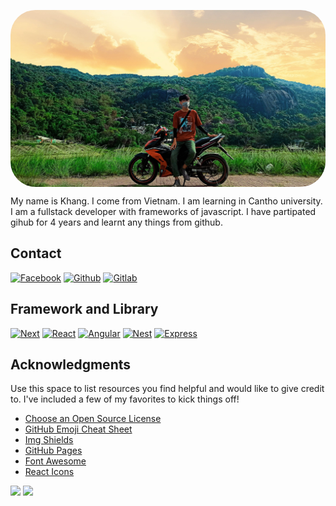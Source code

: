 <p align="center">
  <img  width="700" align="center" style="border-radius: 40px" src="https://github.com/dpkhang/dpkhang/blob/main/e2550a7e941654480d07.jpg" alt="dpkhang"/>
</p>
My name is Khang. I come from Vietnam. I am learning in Cantho university. I am a fullstack developer with frameworks of javascript. I have partipated gihub for 4 years and learnt any things from github.

<!-- CONTACT -->
## Contact
[![Facebook](https://img.shields.io/badge/Facebook-0f90f3?style=flat&logo=facebook&logoColor=ffffff)](https://www.facebook.com/profile.php?id=100017742729535)
[![Github](https://img.shields.io/badge/Github-000000?style=flat&logo=github&logoColor=ffffff)](https://github.com/dpkhang/)
[![Gitlab](https://img.shields.io/badge/Gitlab-ffffff?style=flat&logo=gitlab&logoColor=e24329)](https://gitlab.com/dpkhang/)

<!-- FRAMEWORK AND LIBRARY -->
## Framework and Library

[![Next][Next.js]][Next-url]
[![React][React.js]][React-url]
[![Angular][Angular.io]][Angular-url]
[![Nest][Nest.js]][Nest-url]
[![Express][Express.js]][Express-url]

<!-- ACKNOWLEDGMENTS -->
## Acknowledgments

Use this space to list resources you find helpful and would like to give credit to. I've included a few of my favorites to kick things off!

* [Choose an Open Source License](https://choosealicense.com)
* [GitHub Emoji Cheat Sheet](https://www.webpagefx.com/tools/emoji-cheat-sheet)
* [Img Shields](https://shields.io)
* [GitHub Pages](https://pages.github.com)
* [Font Awesome](https://fontawesome.com)
* [React Icons](https://react-icons.github.io/react-icons/search)

<img height="130em" src="https://github-readme-stats.vercel.app/api/top-langs/?username=dpkhang&layout=compact&theme=radical" /> 
<img height="180em" src="https://github-readme-stats.vercel.app/api?username=dpkhang&show_icons=true&hide_border=true&&count_private=true&include_all_commits=true&theme=radical" /> 

<!-- MARKDOWN LINKS & IMAGES -->
<!-- https://www.markdownguide.org/basic-syntax/#reference-style-links -->
[Next.js]: https://img.shields.io/badge/next.js-000000?style=for-the-badge&logo=nextdotjs&logoColor=white
[Next-url]: https://nextjs.org/
[React.js]: https://img.shields.io/badge/React-20232A?style=for-the-badge&logo=react&logoColor=61DAFB
[React-url]: https://reactjs.org/
[Vue.js]: https://img.shields.io/badge/Vue.js-35495E?style=for-the-badge&logo=vuedotjs&logoColor=4FC08D
[Vue-url]: https://vuejs.org/
[Angular.io]: https://img.shields.io/badge/Angular-DD0031?style=for-the-badge&logo=angular&logoColor=white
[Angular-url]: https://angular.io/
[Nest.js]: https://img.shields.io/badge/Nest.js-000000?style=for-the-badge&logo=nestjs&logoColor=DD0031
[Nest-url]: https://nestjs.com/
[Express.js]: https://img.shields.io/badge/Express.js-ffffff?style=for-the-badge&logo=express&logoColor=000000
[Express-url]: https://expressjs.com/    

<!--
**dpkhang** is a ✨ _special_ ✨ repository because its `README.md` (this file) appears on your GitHub profile.

Here are some ideas to get you started:

- 🔭 I’m currently working on ...
- 🌱 I’m currently learning ...
- 👯 I’m looking to collaborate on ...
- 🤔 I’m looking for help with ...
- 💬 Ask me about ...
- 📫 How to reach me: ...
- 😄 Pronouns: ...
- ⚡ Fun fact: ...
-->
